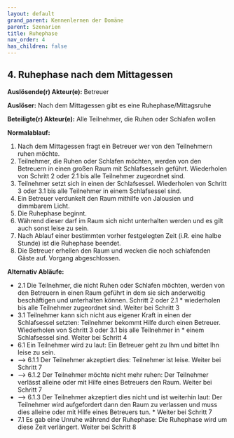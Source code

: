 ```yaml
---
layout: default
grand_parent: Kennenlernen der Domäne
parent: Szenarien
title: Ruhephase
nav_order: 4
has_children: false
---
```


## 4. Ruhephase nach dem Mittagessen

**Auslösende(r) Akteur(e):**   Betreuer

**Auslöser:** Nach dem Mittagessen gibt es eine Ruhephase/Mittagsruhe

**Beteiligte(r) Akteur(e):**   Alle Teilnehmer, die Ruhen oder Schlafen wollen 

**Normalablauf:**
1. Nach dem Mittagessen fragt ein Betreuer wer von den Teilnehmern ruhen möchte.
2. Teilnehmer, die Ruhen oder Schlafen möchten, werden von den Betreuern in einen großen Raum mit Schlafsesseln geführt. Wiederholen von Schritt 2 oder 2.1 bis alle Teilnehmer zugeordnet sind. 
3. Teilnehmer setzt sich in einen der Schlafsessel. Wiederholen von Schritt 3 oder 3.1 bis alle Teilnehmer in einem Schlafsessel sind.
4. Ein Betreuer verdunkelt den Raum mithilfe von Jalousien und dimmbarem Licht.
5. Die Ruhephase beginnt. 
6. Während dieser darf im Raum sich nicht unterhalten werden und es gilt auch sonst leise zu sein. 
7. Nach Ablauf einer bestimmten vorher festgelegten Zeit (i.R. eine halbe Stunde) ist die Ruhephase beendet. 
8. Die Betreuer erhellen den Raum und wecken die noch schlafenden Gäste auf. Vorgang abgeschlossen.

**Alternativ Abläufe:**
* 2.1 Die Teilnehmer, die nicht Ruhen oder Schlafen möchten, werden von den Betreuern in einen Raum geführt in dem sie sich anderweitig beschäftigen und unterhalten können. Schritt 2 oder 2.1 * wiederholen bis alle Teilnehmer zugeordnet sind. Weiter bei Schritt 3
* 3.1 Teilnehmer kann sich nicht aus eigener Kraft in einen der Schlafsessel setzten: Teilnehmer bekommt Hilfe durch einen Betreuer. Wiederholen von Schritt 3 oder 3.1 bis alle Teilnehmer in * einem Schlafsessel sind. Weiter bei Schritt 4
* 6.1 Ein Teilnehmer wird zu laut: Ein Betreuer geht zu Ihm und bittet Ihn leise zu sein. 
* --> 6.1.1 Der Teilnehmer akzeptiert dies: Teilnehmer ist leise. Weiter bei Schritt 7
* --> 6.1.2 Der Teilnehmer möchte nicht mehr ruhen: Der Teilnehmer verlässt alleine oder mit Hilfe eines Betreuers den Raum. Weiter bei Schritt 7
* --> 6.1.3 Der Teilnehmer akzeptiert dies nicht und ist weiterhin laut: Der Teilnehmer wird aufgefordert dann den Raum zu verlassen und muss dies alleine oder mit Hilfe eines Betreuers tun. * Weiter bei Schritt 7 
* 7.1 Es gab eine Unruhe während der Ruhephase: Die Ruhephase wird um diese Zeit verlängert. Weiter bei Schritt 8






